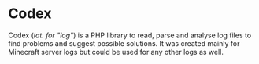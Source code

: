 # Codex

Codex (*lat. for "log"*) is a PHP library to read, parse and analyse log files to find problems and suggest possible
solutions. It was created mainly for Minecraft server logs but could be used for any other logs as well.